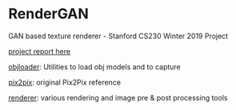 # RenderGAN
GAN based texture renderer - Stanford CS230 Winter 2019 Project

[project report here](https://drive.google.com/file/d/13PtOZd14FRbYohupoq1rZEBnsBCjbI4C/view?usp=sharing)

[objloader](https://github.com/jjbits/RenderGAN/tree/master/objloader): Utilities to load obj models and to capture

[pix2pix](https://github.com/jjbits/RenderGAN/tree/master/pix2pix): original Pix2Pix reference

[renderer](https://github.com/jjbits/RenderGAN/tree/master/renderer): various rendering and image pre & post processing tools
